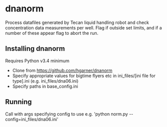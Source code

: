 # dnanorm
Process datafiles generated by Tecan liquid handling robot and check concentration data measurements per well. Flag if outside set limits, and if a number of these appear flag to abort the run.

## Installing dnanorm
Requires Python v3.4 minimum

* Clone from https://github.com/hgarner/dnanorm
* Specify appropriate values for bigtime flyers etc in ini_files/[ini file for type].ini (e.g. ini_files/dna06.ini)
* Specify paths in base_config.ini

## Running
Call with args specifying config to use e.g. 'python norm.py --config=ini_files/dna06.ini'

